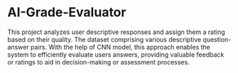 # AI-Grade-Evaluator
This project analyzes user descriptive responses and assign them a rating based on their quality. The dataset comprising various descriptive question-answer pairs. With the help of CNN model, this approach enables the system to efficiently evaluate users answers, providing valuable feedback or ratings to aid in decision-making or assessment processes.
